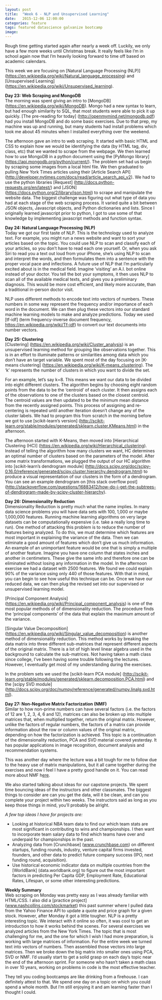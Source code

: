 ```yaml
---
layout: post
title:  "Week 6 - NLP and Unsupervised Learning"
date:   2015-12-06 12:00:00
categories: feature
tags: featured datascience galvanize bootcamp
image:
---
```


Rough time getting started again after nearly a week off. Luckily, we only have a few more weeks until Christmas break. It really feels like I’m in school again now that I’m heavily looking forward to time off based on academic calendars.

This week we are focusing on [Natural Language Processing (NLP)] (https://en.wikipedia.org/wiki/Natural_language_processing) and [Unsupervised Learning] (https://en.wikipedia.org/wiki/Unsupervised_learning).

**Day 23: Web Scraping and MongoDB**  
The morning was spent giving an intro to [MongoDB] (https://en.wikipedia.org/wiki/MongoDB). Mongo had a new syntax to learn, but had enough similarity to SQL, that most students were able to pick it up quickly. [The pre-reading for today] (http://openmymind.net/mongodb.pdf) had you install MongoDB and do some basic exercises. Due to that prep, my machine was up and running, but many students had install problems which took me about 45 minutes when I installed everything over the weekend.

The afternoon gave an intro to web scraping. It started with basic HTML and CSS to explain how we would be identifying the data (by HTML tag, div, class, etc) that we wanted to scrape from the webpage. We then learned how to use MongoDB in a python document using the [PyMongo library] (https://api.mongodb.org/python/current/). The problem set had us begin by scraping some images from a local html file. We then graduated to pulling New York Times articles using their [Article Search API] (http://developer.nytimes.com/docs/read/article_search_api_v2). We had to use the python libraries [Request] (http://docs.python-requests.org/en/latest/) and [JSON] (https://docs.python.org/2/library/json.html) to scrape and manipulate the website data. The biggest challenge was figuring out what type of data you had at each stage of the web scraping process. It varied quite a bit between JSON objects, Javascript objects, and Python dictionaries and lists. Since I originally learned javascript prior to python, I got to use some of that knowledge by implementing javascript methods and function syntax.

**Day 24: Natural Language Processing (NLP)**  
Today we got our first taste of NLP. This is the technology used to analyze text. For example, you might run a news website and want to sort your articles based on the topic. You could use NLP to scan and classify each of your articles, so you don’t have to read each one yourself. Or, when you ask Siri to read you a text out loud from your iPhone, she’s using NLP to scan and interpret the words, and then formulates them into a sentence with the proper vocal pace and inflections. A future use of NLP that I’m particularly excited about is in the medical field. Imagine ‘visiting’ an A.I. bot online instead of your doctor. You tell the bot your symptoms, it then uses NLP to scan all of the available medical texts, and gives you a preliminary diagnosis. This would be more cost efficient, and likely more accurate, than a traditional in-person doctor visit.

NLP uses different methods to encode text into vectors of numbers. These numbers in some way represent the frequency and/or importance of each word in the document. We can then plug these vectors into our standard machine learning models to make and analyze predictions. Today we used [tf-idf] (term frequency-inverse document frequency, https://en.wikipedia.org/wiki/Tf-idf) to convert our text documents into number vectors.

**Day 25: Clustering**  
[Clustering] (https://en.wikipedia.org/wiki/Cluster_analysis) is an unsupervised learning method for grouping like observations together. This is in an effort to illuminate patterns or similarities among data which you don’t have an target variable. We spent most of the day focusing on [K-means clustering] (https://en.wikipedia.org/wiki/K-means_clustering). The ‘k’ represents the number of clusters in which you want to divide the set.

For an example, let’s say k=8. This means we want our data to be divided into eight different clusters. The algorithm begins by choosing eight random points from the data to be the ‘centroid’ of each cluster. It then assigns each of the observations to one of the clusters based on the closest centroid. The centroid values are then updated to be the minimum mean distance from the recently assigned points. This process of assigning and re-centering is repeated until another iteration doesn’t change any of the cluster labels. We had to program this from scratch in the morning before we got to use [scikit-learn’s version] (http://scikit-learn.org/stable/modules/generated/sklearn.cluster.KMeans.html) in the afternoon.

The afternoon started with K-Means, then moved into [Hierarchical Clustering (HC)] (https://en.wikipedia.org/wiki/Hierarchical_clustering). Instead of telling the algorithm how many clusters we want, HC determines an optimal number of clusters based on the parameters of the model. After some matrix transformations, we plugged the output of our HC algorithm into [scikit-learn’s dendrogram module] (http://docs.scipy.org/doc/scipy-0.16.0/reference/generated/scipy.cluster.hierarchy.dendrogram.html) to produce a visual representation of our clusters in the form of a dendrogram. You can see an example dendrogram on [this stack overflow post] (http://stackoverflow.com/questions/16883412/how-do-i-get-the-subtrees-of-dendrogram-made-by-scipy-cluster-hierarchy).

**Day 26: Dimensionality Reduction**  
Dimensionality Reduction is pretty much what the name implies. In many data science problems you will have data sets with 100, 1,000 or maybe 1,000,000 features. Running machine learning algorithms on very large datasets can be computationally expensive (i.e. take a really long time to run). One method of attacking this problem is to reduce the number of features being analyzed. To do this, we must determine which features are most important in explaining the variance of the data. Then we can eliminate a good amount of features which don’t give us much information. An example of an unimportant feature would be one that is simply a multiple of another feature. Imagine you have one column that states inches and another in centimeters. These give the same info and therefore one can be eliminated without losing any information in the model. In the afternoon exercise we had a dataset with 2500 features. We found we could explain 90% of the variance using only 440 of those features. With that in mind, you can begin to see how useful this technique can be. Once we have our reduced data, we can then plug the revised set into our supervised or unsupervised learning model.
 
[Principal Component Analysis] (https://en.wikipedia.org/wiki/Principal_component_analysis) is one of the most popular methods of of dimensionality reduction. The procedure finds the ‘principal components’ of the data that explain the maximum amount of the variance.

[Singular Value Decomposition] (https://en.wikipedia.org/wiki/Singular_value_decomposition) is another method of dimensionality reduction. This method works by breaking the data matrix into three different sub-matrices that represent different aspects of the original matrix. There is a lot of high level linear algebra used in the background to calculate the sub-matrices. Not having taken a math class since college, I’ve been having some trouble following the lectures. However, I eventually get most of my understanding during the exercises.

In the problem sets we used the [scikit-learn PCA module] (http://scikit-learn.org/stable/modules/generated/sklearn.decomposition.PCA.html) and the [scipy SVD module] (http://docs.scipy.org/doc/numpy/reference/generated/numpy.linalg.svd.html).

**Day 27: Non-Negative Matrix Factorization (NMF)**  
Similar to how non-prime numbers can have several factors (i.e. the factors of 12 are 1, 2, 3, 4, 6 and 12), matrices can also be broken up into multiple matrices that, when multiplied together, return the original matrix. However, unlike the factors of regular numbers, the factors of a matrix can provide information about the row or column values of the original matrix, depending on how the factorization is achieved. This topic is a continuation of the dimensionality reduction, PCA and SVD material covered yesterday. It has popular applications in image recognition, document analysis and recommendation systems.

This was another day where the lecture was a bit tough for me to follow due to the heavy use of matrix manipulations, but it all came together during the exercises and now I feel I have a pretty good handle on it. You can read more about NMF h[ere](https://en.wikipedia.org/wiki/Non-negative_matrix_factorization).

We also started talking about ideas for our capstone projects. We spent time bouncing ideas of the instructors and other classmates. The biggest things to consider are can you get the data, will it be clean, and can you complete your project within two weeks. The instructors said as long as you keep those things in mind, you’ll probably be alright.

*A few top ideas I have for projects are:*  

* Looking at historical NBA team data to find our which team stats are most significant in contributing to wins and championships. I then want to incorporate team salary data to find which teams have over and underpaid for championships in the past.
* Analyzing data from [Crunchbase] (www.crunchbase.com) on different startups, funding rounds, industry, venture capital firms invested, founders, and other data to predict future company success (IPO, next funding round, acquisition).
* Use historical economic indicator data on multiple countries from the [WorldBank] (data.worldbank.org) to figure out the most important factors in predicting Per Capita GDP, Employment Rate, Educational Rates, Lifespan, or some other interesting predictions.

**Weekly Summary**  
Web scraping on Monday was pretty easy as I was already familiar with HTML/CSS. I also did a [practice project] (www.nashcollins.com/stockmarket) this past summer  where I pulled data from the Yahoo Finance API to update a quote and price graph for a given stock. However, after Monday it got a little tougher. NLP is a pretty interesting topic. We interact with it online so often, it was cool to get an introduction to how it works behind the scenes. For several exercises we analyzed articles from the New York Times. The topic that is most challenging for me, and the one for which I wish I had more preparation, is working with large matrices of information. For the entire week we turned text into vectors of numbers. Then assembled those vectors into large matrices. Then we broke down the big matrix into smaller ones using PCA, SVD or NMF. I’d usually start to get a solid grasp on each day’s topic near the end of the afternoon sprint. For someone who hasn’t taken a math class in over 10 years, working on problems in code is the most effective teacher.

They tell you coding bootcamps are like drinking from a firehouse. I can definitely attest to that. We spend one day on a topic on which you could spend a whole month. But I’m still enjoying it and am learning faster than I thought I could.